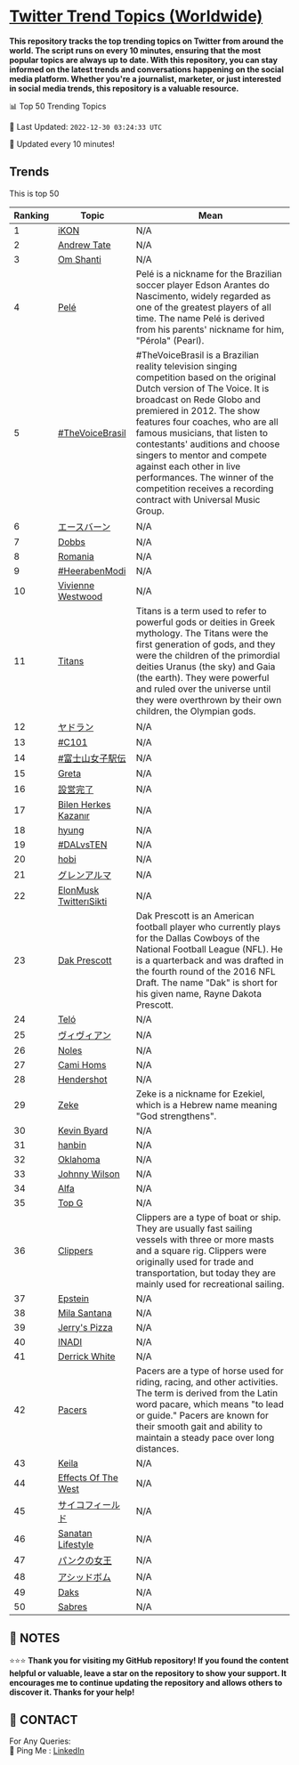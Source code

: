 [Twitter Trend Topics (Worldwide)](https://github.com/ErcinDedeoglu/Twitter-Trend-Topics)
==========

**This repository tracks the top trending topics on Twitter from around the world. 
The script runs on every 10 minutes, ensuring that the most popular topics are always up to date. 
With this repository, you can stay informed on the latest trends and conversations happening on the social media platform. 
Whether you're a journalist, marketer, or just interested in social media trends, this repository is a valuable resource.**


📊 Top 50 Trending Topics

📆 Last Updated: `2022-12-30 03:24:33 UTC`

🔧 Updated every 10 minutes!


## Trends

This is top 50

| Ranking | Topic | Mean |
| ------- | ------------ | ------------ |
| 1 | [iKON](http://twitter.com/search?q=iKON) | N/A |
| 2 | [Andrew Tate](http://twitter.com/search?q=Andrew+Tate) | N/A |
| 3 | [Om Shanti](http://twitter.com/search?q=Om+Shanti) | N/A |
| 4 | [Pelé](http://twitter.com/search?q=Pel%c3%a9) | Pelé is a nickname for the Brazilian soccer player Edson Arantes do Nascimento, widely regarded as one of the greatest players of all time. The name Pelé is derived from his parents' nickname for him, "Pérola" (Pearl). |
| 5 | [#TheVoiceBrasil](http://twitter.com/search?q=%23TheVoiceBrasil) | #TheVoiceBrasil is a Brazilian reality television singing competition based on the original Dutch version of The Voice. It is broadcast on Rede Globo and premiered in 2012. The show features four coaches, who are all famous musicians, that listen to contestants' auditions and choose singers to mentor and compete against each other in live performances. The winner of the competition receives a recording contract with Universal Music Group. |
| 6 | [エースバーン](http://twitter.com/search?q=%e3%82%a8%e3%83%bc%e3%82%b9%e3%83%90%e3%83%bc%e3%83%b3) | N/A |
| 7 | [Dobbs](http://twitter.com/search?q=Dobbs) | N/A |
| 8 | [Romania](http://twitter.com/search?q=Romania) | N/A |
| 9 | [#HeerabenModi](http://twitter.com/search?q=%23HeerabenModi) | N/A |
| 10 | [Vivienne Westwood](http://twitter.com/search?q=Vivienne+Westwood) | N/A |
| 11 | [Titans](http://twitter.com/search?q=Titans) | Titans is a term used to refer to powerful gods or deities in Greek mythology. The Titans were the first generation of gods, and they were the children of the primordial deities Uranus (the sky) and Gaia (the earth). They were powerful and ruled over the universe until they were overthrown by their own children, the Olympian gods. |
| 12 | [ヤドラン](http://twitter.com/search?q=%e3%83%a4%e3%83%89%e3%83%a9%e3%83%b3) | N/A |
| 13 | [#C101](http://twitter.com/search?q=%23C101) | N/A |
| 14 | [#富士山女子駅伝](http://twitter.com/search?q=%23%e5%af%8c%e5%a3%ab%e5%b1%b1%e5%a5%b3%e5%ad%90%e9%a7%85%e4%bc%9d) | N/A |
| 15 | [Greta](http://twitter.com/search?q=Greta) | N/A |
| 16 | [設営完了](http://twitter.com/search?q=%e8%a8%ad%e5%96%b6%e5%ae%8c%e4%ba%86) | N/A |
| 17 | [Bilen Herkes Kazanır](http://twitter.com/search?q=Bilen+Herkes+Kazan%c4%b1r) | N/A |
| 18 | [hyung](http://twitter.com/search?q=hyung) | N/A |
| 19 | [#DALvsTEN](http://twitter.com/search?q=%23DALvsTEN) | N/A |
| 20 | [hobi](http://twitter.com/search?q=hobi) | N/A |
| 21 | [グレンアルマ](http://twitter.com/search?q=%e3%82%b0%e3%83%ac%e3%83%b3%e3%82%a2%e3%83%ab%e3%83%9e) | N/A |
| 22 | [ElonMusk TwitterıSikti](http://twitter.com/search?q=ElonMusk+Twitter%c4%b1Sikti) | N/A |
| 23 | [Dak Prescott](http://twitter.com/search?q=Dak+Prescott) | Dak Prescott is an American football player who currently plays for the Dallas Cowboys of the National Football League (NFL). He is a quarterback and was drafted in the fourth round of the 2016 NFL Draft. The name "Dak" is short for his given name, Rayne Dakota Prescott. |
| 24 | [Teló](http://twitter.com/search?q=Tel%c3%b3) | N/A |
| 25 | [ヴィヴィアン](http://twitter.com/search?q=%e3%83%b4%e3%82%a3%e3%83%b4%e3%82%a3%e3%82%a2%e3%83%b3) | N/A |
| 26 | [Noles](http://twitter.com/search?q=Noles) | N/A |
| 27 | [Cami Homs](http://twitter.com/search?q=Cami+Homs) | N/A |
| 28 | [Hendershot](http://twitter.com/search?q=Hendershot) | N/A |
| 29 | [Zeke](http://twitter.com/search?q=Zeke) | Zeke is a nickname for Ezekiel, which is a Hebrew name meaning "God strengthens". |
| 30 | [Kevin Byard](http://twitter.com/search?q=Kevin+Byard) | N/A |
| 31 | [hanbin](http://twitter.com/search?q=hanbin) | N/A |
| 32 | [Oklahoma](http://twitter.com/search?q=Oklahoma) | N/A |
| 33 | [Johnny Wilson](http://twitter.com/search?q=Johnny+Wilson) | N/A |
| 34 | [Alfa](http://twitter.com/search?q=Alfa) | N/A |
| 35 | [Top G](http://twitter.com/search?q=Top+G) | N/A |
| 36 | [Clippers](http://twitter.com/search?q=Clippers) | Clippers are a type of boat or ship. They are usually fast sailing vessels with three or more masts and a square rig. Clippers were originally used for trade and transportation, but today they are mainly used for recreational sailing. |
| 37 | [Epstein](http://twitter.com/search?q=Epstein) | N/A |
| 38 | [Mila Santana](http://twitter.com/search?q=Mila+Santana) | N/A |
| 39 | [Jerry's Pizza](http://twitter.com/search?q=Jerry%27s+Pizza) | N/A |
| 40 | [INADI](http://twitter.com/search?q=INADI) | N/A |
| 41 | [Derrick White](http://twitter.com/search?q=Derrick+White) | N/A |
| 42 | [Pacers](http://twitter.com/search?q=Pacers) | Pacers are a type of horse used for riding, racing, and other activities. The term is derived from the Latin word pacare, which means "to lead or guide." Pacers are known for their smooth gait and ability to maintain a steady pace over long distances. |
| 43 | [Keila](http://twitter.com/search?q=Keila) | N/A |
| 44 | [Effects Of The West](http://twitter.com/search?q=Effects+Of+The+West) | N/A |
| 45 | [サイコフィールド](http://twitter.com/search?q=%e3%82%b5%e3%82%a4%e3%82%b3%e3%83%95%e3%82%a3%e3%83%bc%e3%83%ab%e3%83%89) | N/A |
| 46 | [Sanatan Lifestyle](http://twitter.com/search?q=Sanatan+Lifestyle) | N/A |
| 47 | [パンクの女王](http://twitter.com/search?q=%e3%83%91%e3%83%b3%e3%82%af%e3%81%ae%e5%a5%b3%e7%8e%8b) | N/A |
| 48 | [アシッドボム](http://twitter.com/search?q=%e3%82%a2%e3%82%b7%e3%83%83%e3%83%89%e3%83%9c%e3%83%a0) | N/A |
| 49 | [Daks](http://twitter.com/search?q=Daks) | N/A |
| 50 | [Sabres](http://twitter.com/search?q=Sabres) | N/A |




## 📝 NOTES

⭐⭐⭐ **Thank you for visiting my GitHub repository! If you found the content helpful or valuable, leave a star on the repository to show your support. It encourages me to continue updating the repository and allows others to discover it. Thanks for your help!**

## 📨 CONTACT

 For Any Queries:  
            🏓 Ping Me : [LinkedIn](https://www.linkedin.com/in/ercindedeoglu/)
